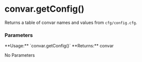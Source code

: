 convar.getConfig()
==================

Returns a table of convar names and values from `cfg/config.cfg`.
<div class="panel panel-info">
  <div class="panel-heading">
    <h3 class="panel-title">Parameters</h3>
  </div>
  <div class="panel-body">
    <p>
      **Usage:** `convar.getConfig()`  
      **Returns:** convar
    </p>
    <p>
      No Parameters
    </p>
  </div>
</div>
